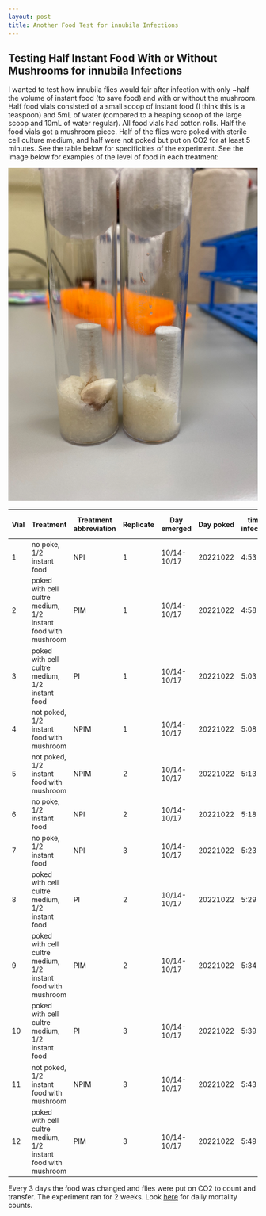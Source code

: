 ```yaml
---
layout: post
title: Another Food Test for innubila Infections
---
```


## Testing Half Instant Food With or Without Mushrooms for innubila Infections

I wanted to test how innubila flies would fair after infection with only ~half the volume of instant food (to save food) and with or without the mushroom. Half food vials consisted of a small scoop of instant food (I think this is a teaspoon) and 5mL of water (compared to a heaping scoop of the large scoop and 10mL of water regular). All food vials had cotton rolls. Half the food vials got a mushroom piece. Half of the flies were poked with sterile cell culture medium, and half were not poked but put on CO2 for at least 5 minutes. See the table below for specificities of the experiment. See the image below for examples of the level of food in each treatment:

![](https://raw.githubusercontent.com/meschedl/Unckless-Lab-Notebook-Maggie/master/images/Half-food-vol.jpeg)


| Vial | Treatment                                                     | Treatment abbreviation | Replicate | Day emerged | Day poked | time infected | fly age  | Original N number |
|------|---------------------------------------------------------------|-------------------|-----------|-------------|--------------|---------------|----------|-------------------|
| 1    | no poke, 1/2 instant food                                     | NPI               | 1         | 10/14-10/17 | 20221022     | 4:53          | 5-7 days | 10                |
| 2    | poked with cell cultre medium, 1/2 instant food with mushroom | PIM               | 1         | 10/14-10/17 | 20221022     | 4:58          | 5-7 days | 10                |
| 3    | poked with cell cultre medium, 1/2 instant food               | PI                | 1         | 10/14-10/17 | 20221022     | 5:03          | 5-7 days | 10                |
| 4    | not poked, 1/2 instant food with mushroom                     | NPIM              | 1         | 10/14-10/17 | 20221022     | 5:08          | 5-7 days | 10                |
| 5    | not poked, 1/2 instant food with mushroom                     | NPIM              | 2         | 10/14-10/17 | 20221022     | 5:13          | 5-7 days | 10                |
| 6    | no poke, 1/2 instant food                                     | NPI               | 2         | 10/14-10/17 | 20221022     | 5:18          | 5-7 days | 10                |
| 7    | no poke, 1/2 instant food                                     | NPI               | 3         | 10/14-10/17 | 20221022     | 5:23          | 5-7 days | 10                |
| 8    | poked with cell cultre medium, 1/2 instant food               | PI                | 2         | 10/14-10/17 | 20221022     | 5:29          | 5-7 days | 10                |
| 9    | poked with cell cultre medium, 1/2 instant food with mushroom | PIM               | 2         | 10/14-10/17 | 20221022     | 5:34          | 5-7 days | 10                |
| 10   | poked with cell cultre medium, 1/2 instant food               | PI                | 3         | 10/14-10/17 | 20221022     | 5:39          | 5-7 days | 10                |
| 11   | not poked, 1/2 instant food with mushroom                     | NPIM              | 3         | 10/14-10/17 | 20221022     | 5:43          | 5-7 days | 10                |
| 12   | poked with cell cultre medium, 1/2 instant food with mushroom | PIM               | 3         | 10/14-10/17 | 20221022     | 5:49          | 5-7 days | 10                |

Every 3 days the food was changed and flies were put on CO2 to count and transfer. The experiment ran for 2 weeks. Look [here](https://docs.google.com/spreadsheets/d/1umZiEWQUMnh2ksvqjZiBSEioEppQKIv5aK26iOxYHrY/edit#gid=0) for daily mortality counts. 
